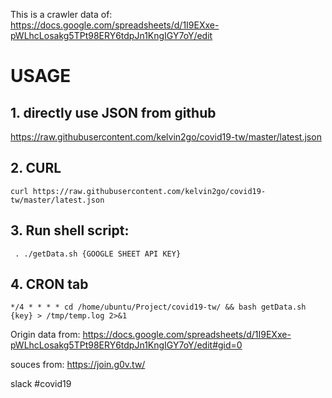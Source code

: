 This is a crawler data of:  
https://docs.google.com/spreadsheets/d/1I9EXxe-pWLhcLosakg5TPt98ERY6tdpJn1KngIGY7oY/edit




# USAGE

## 1. directly use JSON from github
https://raw.githubusercontent.com/kelvin2go/covid19-tw/master/latest.json

## 2. CURL 
```shell
curl https://raw.githubusercontent.com/kelvin2go/covid19-tw/master/latest.json

```

## 3. Run shell script: 

```
 . ./getData.sh {GOOGLE SHEET API KEY}
```


## 4. CRON tab
```
*/4 * * * * cd /home/ubuntu/Project/covid19-tw/ && bash getData.sh {key} > /tmp/temp.log 2>&1

```

Origin data from: 
https://docs.google.com/spreadsheets/d/1I9EXxe-pWLhcLosakg5TPt98ERY6tdpJn1KngIGY7oY/edit#gid=0

souces from: 
https://join.g0v.tw/

slack #covid19
